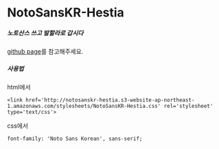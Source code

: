# NotoSansKR-Hestia

##### 노토산스 쓰고 발할라로 갑시다

[github page][1]를 참고해주세요.

##### 사용법

html에서

	<link href='http://notosanskr-hestia.s3-website-ap-northeast-1.amazonaws.com/stylesheets/NotoSansKR-Hestia.css' rel='stylesheet' type='text/css'>
	
css에서

	font-family: 'Noto Sans Korean', sans-serif;
	
[1]: http://theeluwin.github.io/NotoSansKR-Hestia
